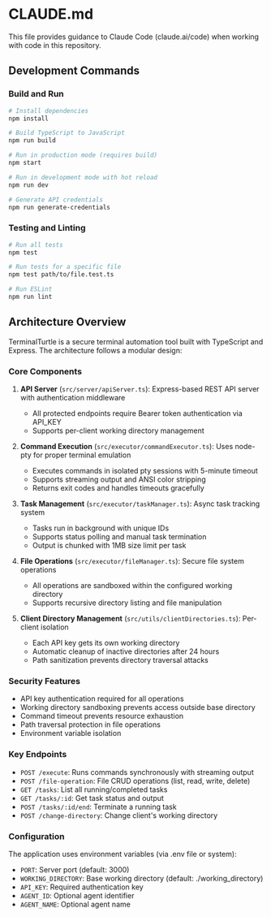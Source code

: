 # CLAUDE.md

This file provides guidance to Claude Code (claude.ai/code) when working with code in this repository.

## Development Commands

### Build and Run
```bash
# Install dependencies
npm install

# Build TypeScript to JavaScript
npm run build

# Run in production mode (requires build)
npm start

# Run in development mode with hot reload
npm run dev

# Generate API credentials
npm run generate-credentials
```

### Testing and Linting
```bash
# Run all tests
npm test

# Run tests for a specific file
npm test path/to/file.test.ts

# Run ESLint
npm run lint
```

## Architecture Overview

TerminalTurtle is a secure terminal automation tool built with TypeScript and Express. The architecture follows a modular design:

### Core Components

1. **API Server** (`src/server/apiServer.ts`): Express-based REST API server with authentication middleware
   - All protected endpoints require Bearer token authentication via API_KEY
   - Supports per-client working directory management

2. **Command Execution** (`src/executor/commandExecutor.ts`): Uses node-pty for proper terminal emulation
   - Executes commands in isolated pty sessions with 5-minute timeout
   - Supports streaming output and ANSI color stripping
   - Returns exit codes and handles timeouts gracefully

3. **Task Management** (`src/executor/taskManager.ts`): Async task tracking system
   - Tasks run in background with unique IDs
   - Supports status polling and manual task termination
   - Output is chunked with 1MB size limit per task

4. **File Operations** (`src/executor/fileManager.ts`): Secure file system operations
   - All operations are sandboxed within the configured working directory
   - Supports recursive directory listing and file manipulation

5. **Client Directory Management** (`src/utils/clientDirectories.ts`): Per-client isolation
   - Each API key gets its own working directory
   - Automatic cleanup of inactive directories after 24 hours
   - Path sanitization prevents directory traversal attacks

### Security Features

- API key authentication required for all operations
- Working directory sandboxing prevents access outside base directory
- Command timeout prevents resource exhaustion
- Path traversal protection in file operations
- Environment variable isolation

### Key Endpoints

- `POST /execute`: Runs commands synchronously with streaming output
- `POST /file-operation`: File CRUD operations (list, read, write, delete)
- `GET /tasks`: List all running/completed tasks
- `GET /tasks/:id`: Get task status and output
- `POST /tasks/:id/end`: Terminate a running task
- `POST /change-directory`: Change client's working directory

### Configuration

The application uses environment variables (via .env file or system):
- `PORT`: Server port (default: 3000)
- `WORKING_DIRECTORY`: Base working directory (default: ./working_directory)
- `API_KEY`: Required authentication key
- `AGENT_ID`: Optional agent identifier
- `AGENT_NAME`: Optional agent name
